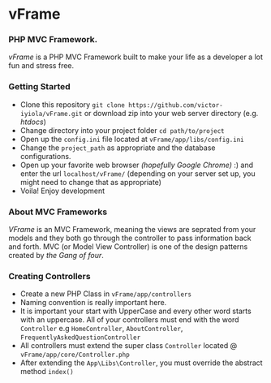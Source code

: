 # vFrame
### PHP MVC Framework.

*vFrame* is a PHP MVC Framework built to make your life as a developer a lot fun and stress free.

### Getting Started
+ Clone this repository `git clone https://github.com/victor-iyiola/vFrame.git` or download zip into your web server directory (e.g. _htdocs_)
+ Change directory into your project folder `cd path/to/project`
+ Open up the `config.ini` file located at `vFrame/app/libs/config.ini`
+ Change the `project_path` as appropriate and the database configurations.
+ Open up your favorite web browser _(hopefully Google Chrome)_ :) and enter the url `localhost/vFrame/` (depending on your server set up, you might need to change that as appropriate)
+ Voila! Enjoy development

### About MVC Frameworks
*VFrame* is an MVC Framework, meaning the views are seprated from your models and they both go through the controller to pass information back and forth.
MVC (or Model View Controller) is one of the design patterns created by _the Gang of four_.

### Creating Controllers
+ Create a new PHP Class in `vFrame/app/controllers`
+ Naming convention is really important here.
+ It is important your start with UpperCase and every other word starts with an uppercase. All of your controllers must end with the word `Controller` e.g `HomeController`, `AboutController`, `FrequentlyAskedQuestionController`
+ All controllers must extend the super class `Controller` located @ `vFrame/app/core/Controller.php`
+ After extending the `App\Libs\Controller`, you must override the abstract method `index()`